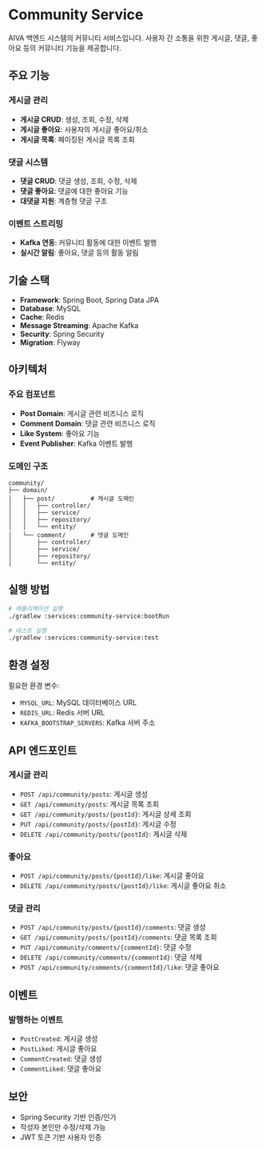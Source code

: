 # Community Service

AIVA 백엔드 시스템의 커뮤니티 서비스입니다. 사용자 간 소통을 위한 게시글, 댓글, 좋아요 등의 커뮤니티 기능을 제공합니다.

## 주요 기능

### 게시글 관리
- **게시글 CRUD**: 생성, 조회, 수정, 삭제
- **게시글 좋아요**: 사용자의 게시글 좋아요/취소
- **게시글 목록**: 페이징된 게시글 목록 조회

### 댓글 시스템
- **댓글 CRUD**: 댓글 생성, 조회, 수정, 삭제
- **댓글 좋아요**: 댓글에 대한 좋아요 기능
- **대댓글 지원**: 계층형 댓글 구조

### 이벤트 스트리밍
- **Kafka 연동**: 커뮤니티 활동에 대한 이벤트 발행
- **실시간 알림**: 좋아요, 댓글 등의 활동 알림

## 기술 스택

- **Framework**: Spring Boot, Spring Data JPA
- **Database**: MySQL
- **Cache**: Redis
- **Message Streaming**: Apache Kafka
- **Security**: Spring Security
- **Migration**: Flyway

## 아키텍처

### 주요 컴포넌트
- **Post Domain**: 게시글 관련 비즈니스 로직
- **Comment Domain**: 댓글 관련 비즈니스 로직
- **Like System**: 좋아요 기능
- **Event Publisher**: Kafka 이벤트 발행

### 도메인 구조
```
community/
├── domain/
│   ├── post/          # 게시글 도메인
│   │   ├── controller/
│   │   ├── service/
│   │   ├── repository/
│   │   └── entity/
│   └── comment/       # 댓글 도메인
│       ├── controller/
│       ├── service/
│       ├── repository/
│       └── entity/
```

## 실행 방법

```bash
# 애플리케이션 실행
./gradlew :services:community-service:bootRun

# 테스트 실행
./gradlew :services:community-service:test
```

## 환경 설정

필요한 환경 변수:
- `MYSQL_URL`: MySQL 데이터베이스 URL
- `REDIS_URL`: Redis 서버 URL
- `KAFKA_BOOTSTRAP_SERVERS`: Kafka 서버 주소

## API 엔드포인트

### 게시글 관리
- `POST /api/community/posts`: 게시글 생성
- `GET /api/community/posts`: 게시글 목록 조회
- `GET /api/community/posts/{postId}`: 게시글 상세 조회
- `PUT /api/community/posts/{postId}`: 게시글 수정
- `DELETE /api/community/posts/{postId}`: 게시글 삭제

### 좋아요
- `POST /api/community/posts/{postId}/like`: 게시글 좋아요
- `DELETE /api/community/posts/{postId}/like`: 게시글 좋아요 취소

### 댓글 관리
- `POST /api/community/posts/{postId}/comments`: 댓글 생성
- `GET /api/community/posts/{postId}/comments`: 댓글 목록 조회
- `PUT /api/community/comments/{commentId}`: 댓글 수정
- `DELETE /api/community/comments/{commentId}`: 댓글 삭제
- `POST /api/community/comments/{commentId}/like`: 댓글 좋아요

## 이벤트

### 발행하는 이벤트
- `PostCreated`: 게시글 생성
- `PostLiked`: 게시글 좋아요
- `CommentCreated`: 댓글 생성
- `CommentLiked`: 댓글 좋아요

## 보안

- Spring Security 기반 인증/인가
- 작성자 본인만 수정/삭제 가능
- JWT 토큰 기반 사용자 인증